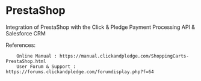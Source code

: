 PrestaShop
==========

Integration of PrestaShop with the Click & Pledge Payment Processing API & Salesforce CRM

References:

        Online Manual : https://manual.clickandpledge.com/ShoppingCarts-PrestaShop.html
        User Forum & Support : https://forums.clickandpledge.com/forumdisplay.php?f=64
